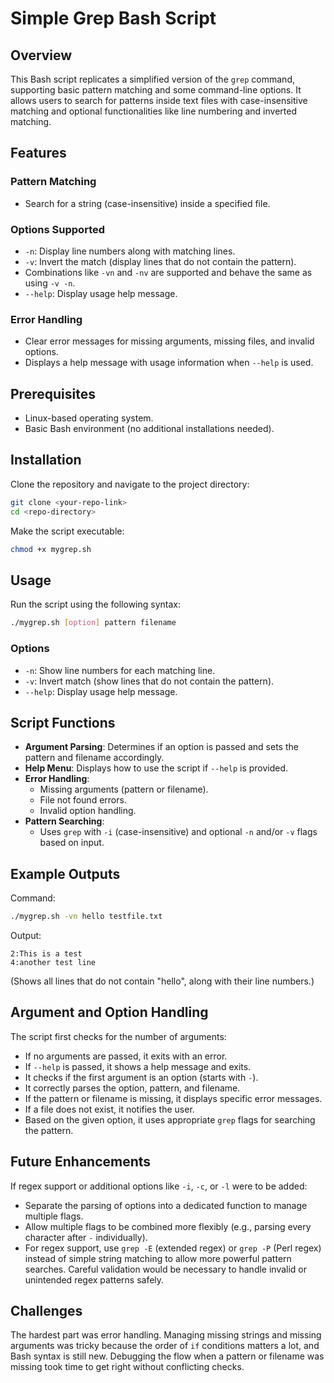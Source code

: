 # Simple Grep Bash Script

## Overview
This Bash script replicates a simplified version of the `grep` command, supporting basic pattern matching and some command-line options. It allows users to search for patterns inside text files with case-insensitive matching and optional functionalities like line numbering and inverted matching.

## Features
### Pattern Matching
- Search for a string (case-insensitive) inside a specified file.

### Options Supported
- `-n`: Display line numbers along with matching lines.
- `-v`: Invert the match (display lines that do not contain the pattern).
- Combinations like `-vn` and `-nv` are supported and behave the same as using `-v -n`.
- `--help`: Display usage help message.

### Error Handling
- Clear error messages for missing arguments, missing files, and invalid options.
- Displays a help message with usage information when `--help` is used.

## Prerequisites
- Linux-based operating system.
- Basic Bash environment (no additional installations needed).

## Installation
Clone the repository and navigate to the project directory:
```bash
git clone <your-repo-link>
cd <repo-directory>
```
Make the script executable:
```bash
chmod +x mygrep.sh
```

## Usage
Run the script using the following syntax:
```bash
./mygrep.sh [option] pattern filename
```
### Options
- `-n`: Show line numbers for each matching line.
- `-v`: Invert match (show lines that do not contain the pattern).
- `--help`: Display usage help message.

## Script Functions
- **Argument Parsing**: Determines if an option is passed and sets the pattern and filename accordingly.
- **Help Menu**: Displays how to use the script if `--help` is provided.
- **Error Handling**:
  - Missing arguments (pattern or filename).
  - File not found errors.
  - Invalid option handling.
- **Pattern Searching**:
  - Uses `grep` with `-i` (case-insensitive) and optional `-n` and/or `-v` flags based on input.

## Example Outputs
Command:
```bash
./mygrep.sh -vn hello testfile.txt
```
Output:
```
2:This is a test
4:another test line
```
(Shows all lines that do not contain "hello", along with their line numbers.)

## Argument and Option Handling
The script first checks for the number of arguments:
- If no arguments are passed, it exits with an error.
- If `--help` is passed, it shows a help message and exits.
- It checks if the first argument is an option (starts with `-`).
- It correctly parses the option, pattern, and filename.
- If the pattern or filename is missing, it displays specific error messages.
- If a file does not exist, it notifies the user.
- Based on the given option, it uses appropriate `grep` flags for searching the pattern.

## Future Enhancements
If regex support or additional options like `-i`, `-c`, or `-l` were to be added:
- Separate the parsing of options into a dedicated function to manage multiple flags.
- Allow multiple flags to be combined more flexibly (e.g., parsing every character after `-` individually).
- For regex support, use `grep -E` (extended regex) or `grep -P` (Perl regex) instead of simple string matching to allow more powerful pattern searches. Careful validation would be necessary to handle invalid or unintended regex patterns safely.

## Challenges
The hardest part was error handling. Managing missing strings and missing arguments was tricky because the order of `if` conditions matters a lot, and Bash syntax is still new. Debugging the flow when a pattern or filename was missing took time to get right without conflicting checks.

